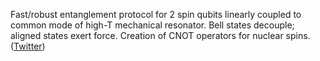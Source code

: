 
Fast/robust entanglement protocol for 2 spin qubits linearly coupled to common mode of high-T mechanical resonator. Bell states decouple; aligned states exert force. Creation of CNOT operators for nuclear spins. ([Twitter](https://twitter.com/JoshuahHeath/status/1324725072020590592))
